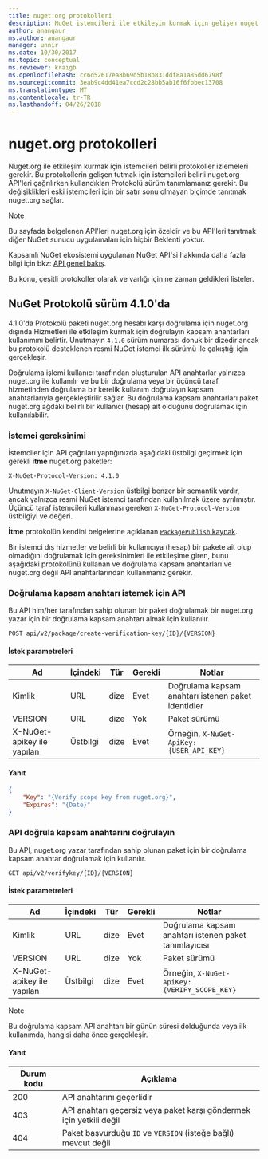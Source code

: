 ```yaml
---
title: nuget.org protokolleri
description: NuGet istemcileri ile etkileşim kurmak için gelişen nuget.org protokoller.
author: anangaur
ms.author: anangaur
manager: unnir
ms.date: 10/30/2017
ms.topic: conceptual
ms.reviewer: kraigb
ms.openlocfilehash: cc6d52617ea8b69d5b18b831ddf8a1a85dd6798f
ms.sourcegitcommit: 3eab9c4dd41ea7ccd2c28bb5ab16f6fbbec13708
ms.translationtype: MT
ms.contentlocale: tr-TR
ms.lasthandoff: 04/26/2018
---
```

# <a name="nugetorg-protocols"></a>nuget.org protokolleri

Nuget.org ile etkileşim kurmak için istemcileri belirli protokoller izlemeleri gerekir. Bu protokollerin gelişen tutmak için istemcileri belirli nuget.org API'leri çağrılırken kullandıkları Protokolü sürüm tanımlamanız gerekir. Bu değişiklikleri eski istemcileri için bir satır sonu olmayan biçimde tanıtmak nuget.org sağlar.

> [!Note]
> Bu sayfada belgelenen API'leri nuget.org için özeldir ve bu API'leri tanıtmak diğer NuGet sunucu uygulamaları için hiçbir Beklenti yoktur. 

Kapsamlı NuGet ekosistemi uygulanan NuGet API'si hakkında daha fazla bilgi için bkz: [API genel bakış](overview.md).

Bu konu, çeşitli protokoller olarak ve varlığı için ne zaman geldikleri listeler.

## <a name="nuget-protocol-version-410"></a>NuGet Protokolü sürüm 4.1.0'da

4.1.0'da Protokolü paketi nuget.org hesabı karşı doğrulama için nuget.org dışında Hizmetleri ile etkileşim kurmak için doğrulayın kapsam anahtarları kullanımını belirtir. Unutmayın `4.1.0` sürüm numarası donuk bir dizedir ancak bu protokolü desteklenen resmi NuGet istemci ilk sürümü ile çakıştığı için gerçekleşir.

Doğrulama işlemi kullanıcı tarafından oluşturulan API anahtarlar yalnızca nuget.org ile kullanılır ve bu bir doğrulama veya bir üçüncü taraf hizmetinden doğrulama bir kerelik kullanım doğrulayın kapsam anahtarlarıyla gerçekleştirilir sağlar. Bu doğrulama kapsam anahtarları paket nuget.org ağdaki belirli bir kullanıcı (hesap) ait olduğunu doğrulamak için kullanılabilir.

### <a name="client-requirement"></a>İstemci gereksinimi

İstemciler için API çağrıları yaptığınızda aşağıdaki üstbilgi geçirmek için gerekli **itme** nuget.org paketler:

    X-NuGet-Protocol-Version: 4.1.0

Unutmayın `X-NuGet-Client-Version` üstbilgi benzer bir semantik vardır, ancak yalnızca resmi NuGet istemci tarafından kullanılmak üzere ayrılmıştır. Üçüncü taraf istemcileri kullanması gereken `X-NuGet-Protocol-Version` üstbilgiyi ve değeri.

**İtme** protokolün kendini belgelerine açıklanan [ `PackagePublish` kaynak](package-publish-resource.md).

Bir istemci dış hizmetler ve belirli bir kullanıcıya (hesap) bir pakete ait olup olmadığını doğrulamak için gereksinimleri ile etkileşime giren, bunu aşağıdaki protokolünü kullanan ve doğrulama kapsam anahtarları ve nuget.org değil API anahtarlarından kullanmanız gerekir.

### <a name="api-to-request-a-verify-scope-key"></a>Doğrulama kapsam anahtarı istemek için API

Bu API him/her tarafından sahip olunan bir paket doğrulamak bir nuget.org yazar için bir doğrulama kapsam anahtarı almak için kullanılır.

    POST api/v2/package/create-verification-key/{ID}/{VERSION}

#### <a name="request-parameters"></a>İstek parametreleri

Ad           | İçindeki     | Tür   | Gerekli | Notlar
-------------- | ------ | ------ | -------- | -----
Kimlik             | URL    | dize | Evet      | Doğrulama kapsam anahtarı istenen paket identidier
VERSION        | URL    | dize | Yok       | Paket sürümü
X-NuGet-apikey ile yapılan | Üstbilgi | dize | Evet      | Örneğin, `X-NuGet-ApiKey: {USER_API_KEY}`

#### <a name="response"></a>Yanıt

```json
{
    "Key": "{Verify scope key from nuget.org}",
    "Expires": "{Date}"
}
```

### <a name="api-to-verify-the-verify-scope-key"></a>API doğrula kapsam anahtarını doğrulayın

Bu API, nuget.org yazar tarafından sahip olunan paket için bir doğrulama kapsam anahtar doğrulamak için kullanılır.

    GET api/v2/verifykey/{ID}/{VERSION}

#### <a name="request-parameters"></a>İstek parametreleri

Ad           | İçindeki     | Tür   | Gerekli | Notlar
-------------  | ------ | ------ | -------- | -----
Kimlik             | URL    | dize | Evet      | Doğrulama kapsam anahtarı istenen paket tanımlayıcısı
VERSION        | URL    | dize | Yok       | Paket sürümü
X-NuGet-apikey ile yapılan | Üstbilgi | dize | Evet      | Örneğin, `X-NuGet-ApiKey: {VERIFY_SCOPE_KEY}`

> [!Note]
> Bu doğrulama kapsam API anahtarı bir günün süresi dolduğunda veya ilk kullanımda, hangisi daha önce gerçekleşir.

#### <a name="response"></a>Yanıt

Durum kodu | Açıklama
----------- | -------
200         | API anahtarını geçerlidir
403         | API anahtarı geçersiz veya paket karşı göndermek için yetkili değil
404         | Paket başvurduğu `ID` ve `VERSION` (isteğe bağlı) mevcut değil
